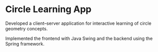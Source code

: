 # Circle Learning App

Developed a client–server application for interactive learning of circle geometry concepts.

Implemented the frontend with Java Swing and the backend using the Spring framework.
